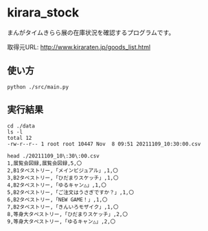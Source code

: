 # kirara_stock
まんがタイムきらら展の在庫状況を確認するプログラムです。

取得元URL: http://www.kiraraten.jp/goods_list.html

## 使い方
```
python ./src/main.py
```

## 実行結果
```
cd ./data
ls -l
total 12
-rw-r--r-- 1 root root 10447 Nov  8 09:51 20211109_10:30:00.csv

head ./20211109_10\:30\:00.csv
1,展覧会図録,展覧会図録,5,〇
2,B1タペストリー,「メインビジュアル」,1,〇
3,B2タペストリー,「ひだまりスケッチ」,1,〇
4,B2タペストリー,「ゆるキャン△」,1,〇
5,B2タペストリー,「ご注文はうさぎですか？」,1,〇
6,B2タペストリー,「NEW GAME！」,1,〇
7,B2タペストリー,「きんいろモザイク」,1,〇
8,等身大タペストリー,「ひだまりスケッチ」,2,〇
9,等身大タペストリー,「ゆるキャン△」,2,〇
```